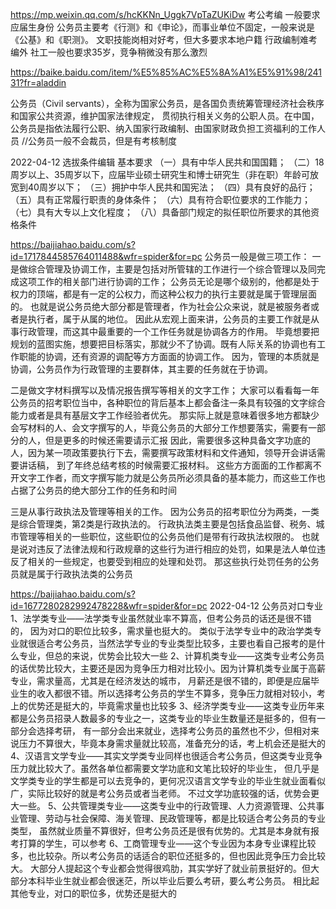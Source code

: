 


https://mp.weixin.qq.com/s/hcKKNn_Uggk7VpTaZUKiDw
考公考编   一般要求应届生身份
公务员主要考《行测》和《申论》，而事业单位不固定，一般来说是《公基》和《职测》。
文职技能岗相对好考，但大多要求本地户籍
行政编制难考
编外  社工一般也要求35岁，竞争稍微没有那么激烈





https://baike.baidu.com/item/%E5%85%AC%E5%8A%A1%E5%91%98/24131?fr=aladdin

公务员（Civil servants），全称为国家公务员，是各国负责统筹管理经济社会秩序和国家公共资源，维护国家法律规定，
贯彻执行相关义务的公职人员。在中国，公务员是指依法履行公职、纳入国家行政编制、由国家财政负担工资福利的工作人员
//公务员一般不会裁员，但是有考核制度

2022-04-12
选拔条件编辑 
基本要求
（一）具有中华人民共和国国籍；
（二）18周岁以上、35周岁以下，应届毕业硕士研究生和博士研究生（非在职）年龄可放宽到40周岁以下；
（三）拥护中华人民共和国宪法；
（四）具有良好的品行；
（五）具有正常履行职责的身体条件；
（六）具有符合职位要求的工作能力；
（七）具有大专以上文化程度；
（八）具备部门规定的拟任职位所要求的其他资格条件


https://baijiahao.baidu.com/s?id=1717844585764011488&wfr=spider&for=pc
公务员一般是做三项工作：
一是做综合管理及协调工作，主要是包括对所管辖的工作进行一个综合管理以及同完成这项工作的相关部门进行协调的工作；
公务员无论是哪个级别的，他都是处于权力的顶端，都是有一定的公权力，而这种公权力的执行主要就是属于管理层面的。
也就是说公务员绝大部分都是管理者，作为社会公众来说，就是被服务者或者是执行者，属于从属的地位。
因此从宏观上面来讲，公务员的主要工作就是从事行政管理，而这其中最重要的一个工作任务就是协调各方的作用。
毕竟想要把规划的蓝图实施，想要把目标落实，那就少不了协调。既有人际关系的协调也有工作职能的协调，还有资源的调配等方方面面的协调工作。
因为，管理的本质就是协调，公务员作为行政管理的主要群体，其主要的任务就在于协调。


二是做文字材料撰写以及情况报告撰写等相关的文字工作；
大家可以看看每一年公务员的招考职位当中，各种职位的背后基本上都会备注一条具有较强的文字综合能力或者是具有基层文字工作经验者优先。
那实际上就是意味着很多地方都缺少会写材料的人、会文字撰写的人，毕竟公务员的大部分工作想要落实，需要有一部分的人，但是更多的时候还需要请示汇报
因此，需要很多这种具备文字功底的人，因为某一项政策要执行下去，需要撰写政策材料和文件通知，领导开会讲话需要讲话稿，
   到了年终总结考核的时候需要汇报材料。
这些方方面面的工作都离不开文字工作者，而文字撰写能力就是公务员所必须具备的基本能力，而这些工作也占据了公务员的绝大部分工作的任务和时间

三是从事行政执法及管理等相关的工作。
因为公务员的招考职位分为两类，一类是综合管理类，第2类是行政执法的。
行政执法类主要是包括食品监督、税务、城市管理等相关的一些职位，这些职位的公务员他们是带有行政执法权限的。
也就是说对违反了法律法规和行政规章的这些行为进行相应的处罚，如果是法人单位违反了相关的一些规定，也要受到相应的处理和处罚。
那这些执行处罚任务的公务员就是属于行政执法类的公务员



https://baijiahao.baidu.com/s?id=1677280282992478228&wfr=spider&for=pc  2022-04-12
公务员对口专业
1、法学类专业——法学类专业虽然就业率不算高，但考公务员的话还是很不错的， 因为对口的职位比较多，需求量也挺大的。
类似于法学专业中的政治学类专业就很适合考公务员，当然法学专业的专业类型比较多，主要也看自己报考的是什么专业，但总的来说，优势会比较大一些
2、计算机类专业——这类专业考公务员的话优势比较大，主要还是因为竞争压力相对比较小。因为计算机类专业属于高薪专业，需求量高，尤其是在经济发达的城市，
月薪还是很不错的，即便是应届毕业生的收入都很不错。所以选择考公务员的学生不算多，竞争压力就相对较小，考上的优势还是挺大的，毕竟需求量也比较多
3、经济学类专业——这类专业历年来都是公务员招录人数最多的专业之一，这类专业的毕业生数量还是挺多的，但有一部分会选择考研，
有一部分会出来就业，选择考公务员的虽然也不少，但相对来说压力不算很大，毕竟本身需求量就比较高，准备充分的话，考上机会还是挺大的
4、汉语言文学专业——其实文学类专业同样也很适合考公务员，但这类专业竞争压力就比较大了。虽然各单位都需要文学功底和文笔比较好的毕业生，
但几乎是文学类专业的学生都是可以去竞争的，更何况汉语言文学专业的毕业生就业面看似广，实际比较好的就是考公务员或者当老师。
 不过文学功底较强的话，优势会更大一些。
5、公共管理类专业——这类专业中的行政管理、人力资源管理、公共事业管理、劳动与社会保障、海关管理、民政管理等，都是比较适合考公务员的专业类型，
  虽然就业质量不算很好，但考公务员还是很有优势的。尤其是本身就有报考打算的学生，可以参考
6、工商管理专业——这个专业因为本身专业课程比较多，也比较杂。所以考公务员的话适合的职位还挺多的，但也因此竞争压力会比较大。
大部分人提起这个专业都会觉得很鸡肋，其实学好了就业前景挺好的。但大部分本科毕业生就业都会很迷茫，所以毕业后要么考研，要么考公务员。
相比起其他专业，对口的职位多，优势还是挺大的